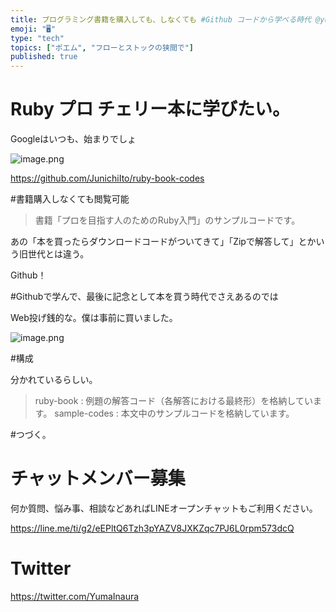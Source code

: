 ```yaml
---
title: プログラミング書籍を購入しても、しなくても #Github コードから学べる時代 @yumainaura 🔖 #Qiita #フロー #スト
emoji: "🖥"
type: "tech"
topics: ["ポエム", "フローとストックの狭間で"]
published: true
---
```


# Ruby プロ チェリー本に学びたい。

Googleはいつも、始まりでしょ

![image.png](https://qiita-image-store.s3.amazonaws.com/0/89618/912fc8c0-b7a0-efaf-4967-facb4c3fcef0.png)

https://github.com/JunichiIto/ruby-book-codes

#書籍購入しなくても閲覧可能

>書籍「プロを目指す人のためのRuby入門」のサンプルコードです。

あの「本を買ったらダウンロードコードがついてきて」「Zipで解答して」とかいう旧世代とは違う。

Github！

#Githubで学んで、最後に記念として本を買う時代でさえあるのでは

Web投げ銭的な。僕は事前に買いました。

![image.png](https://qiita-image-store.s3.amazonaws.com/0/89618/cb162f84-28ec-5dd4-1306-c2c80354cc0b.png)

#構成

分かれているらしい。

>ruby-book : 例題の解答コード（各解答における最終形）を格納しています。
>sample-codes : 本文中のサンプルコードを格納しています。


#つづく。









<!-- Update From Qiita API -->

# チャットメンバー募集


何か質問、悩み事、相談などあればLINEオープンチャットもご利用ください。

https://line.me/ti/g2/eEPltQ6Tzh3pYAZV8JXKZqc7PJ6L0rpm573dcQ





# Twitter


https://twitter.com/YumaInaura


<!-- Update From Qiita API -->


